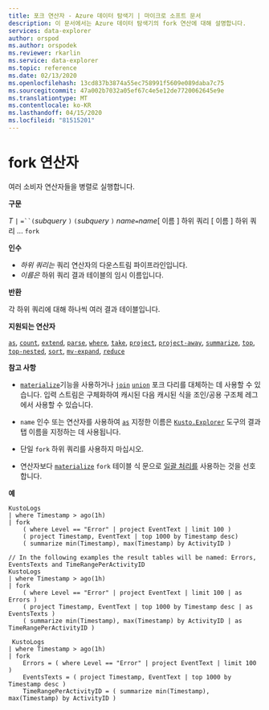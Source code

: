 ```yaml
---
title: 포크 연산자 - Azure 데이터 탐색기 | 마이크로 소프트 문서
description: 이 문서에서는 Azure 데이터 탐색기의 fork 연산에 대해 설명합니다.
services: data-explorer
author: orspod
ms.author: orspodek
ms.reviewer: rkarlin
ms.service: data-explorer
ms.topic: reference
ms.date: 02/13/2020
ms.openlocfilehash: 13cd837b3874a55ec758991f5609e089daba7c75
ms.sourcegitcommit: 47a002b7032a05ef67c4e5e12de7720062645e9e
ms.translationtype: MT
ms.contentlocale: ko-KR
ms.lasthandoff: 04/15/2020
ms.locfileid: "81515201"
---
```

# <a name="fork-operator"></a>fork 연산자

여러 소비자 연산자들을 병렬로 실행합니다.

**구문**

*T* `|` `=``(`*subquery* `)` `(`*subquery* `)` *name*`=`*name*[ 이름 ] 하위 쿼리 [ 이름 ] 하위 쿼리 ... `fork`

**인수**

* *하위 쿼리는* 쿼리 연산자의 다운스트림 파이프라인입니다.
* *이름은* 하위 쿼리 결과 테이블의 임시 이름입니다.

**반환**

각 하위 쿼리에 대해 하나씩 여러 결과 테이블입니다.

**지원되는 연산자**

[`as`](asoperator.md), [`count`](countoperator.md), [`extend`](extendoperator.md), [`parse`](parseoperator.md), [`where`](whereoperator.md), [`take`](takeoperator.md), [`project`](projectoperator.md), [`project-away`](projectawayoperator.md), [`summarize`](summarizeoperator.md), [`top`](topoperator.md), [`top-nested`](topnestedoperator.md), [`sort`](sortoperator.md), [`mv-expand`](mvexpandoperator.md), [`reduce`](reduceoperator.md)

**참고 사항**

* [`materialize`](materializefunction.md)기능을 사용하거나 [`join`](joinoperator.md) [`union`](unionoperator.md) 포크 다리를 대체하는 데 사용할 수 있습니다.
입력 스트림은 구체화하여 캐시된 다음 캐시된 식을 조인/공용 구조체 레그에서 사용할 수 있습니다.

* `name` 인수 또는 연산자를 사용하여 [`as`](asoperator.md) 지정한 이름은 [`Kusto.Explorer`](../tools/kusto-explorer.md) 도구의 결과 탭 이름을 지정하는 데 사용됩니다.

* 단일 `fork` 하위 쿼리를 사용하지 마십시오.

* 연산자보다 [`materialize`](materializefunction.md) `fork` 테이블 식 문으로 [일괄 처리를](batches.md) 사용하는 것을 선호합니다.

**예**

```kusto
KustoLogs
| where Timestamp > ago(1h)
| fork
    ( where Level == "Error" | project EventText | limit 100 )
    ( project Timestamp, EventText | top 1000 by Timestamp desc)
    ( summarize min(Timestamp), max(Timestamp) by ActivityID )
 
// In the following examples the result tables will be named: Errors, EventsTexts and TimeRangePerActivityID
KustoLogs
| where Timestamp > ago(1h)
| fork
    ( where Level == "Error" | project EventText | limit 100 | as Errors )
    ( project Timestamp, EventText | top 1000 by Timestamp desc | as EventsTexts )
    ( summarize min(Timestamp), max(Timestamp) by ActivityID | as TimeRangePerActivityID )
    
 KustoLogs
| where Timestamp > ago(1h)
| fork
    Errors = ( where Level == "Error" | project EventText | limit 100 )
    EventsTexts = ( project Timestamp, EventText | top 1000 by Timestamp desc )
    TimeRangePerActivityID = ( summarize min(Timestamp), max(Timestamp) by ActivityID )
```